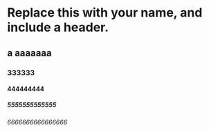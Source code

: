 # Replace this with your name, and include a header.
## a aaaaaaa
### 333333
#### 444444444
##### 5555555555555
###### 6666666666666666
